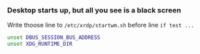 ### Desktop starts up, but all you see is a black screen

Write thoose line to `/etc/xrdp/startwm.sh` before line `if test ...`

```bash
unset DBUS_SESSION_BUS_ADDRESS
unset XDG_RUNTIME_DIR
```